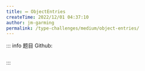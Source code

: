 ```yaml
---
title: ➖ ObjectEntries
createTime: 2022/12/01 04:37:10
author: jm-garming
permalink: /type-challenges/medium/object-entries/
---
```


::: info 题目
Github: []()

```ts

```

:::

